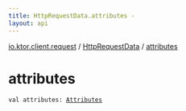 ```yaml
---
title: HttpRequestData.attributes - 
layout: api
---
```


<div class='api-docs-breadcrumbs'><a href="../index.html">io.ktor.client.request</a> / <a href="index.html">HttpRequestData</a> / <a href="./attributes.html">attributes</a></div>

# attributes

<div class="signature"><code><span class="keyword">val </span><span class="identifier">attributes</span><span class="symbol">: </span><a href="../../io.ktor.util/-attributes/index.html"><span class="identifier">Attributes</span></a></code></div>
